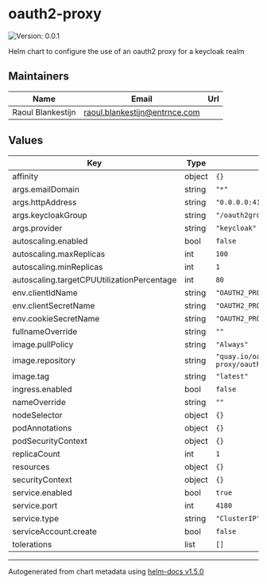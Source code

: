 # oauth2-proxy

![Version: 0.0.1](https://img.shields.io/badge/Version-0.0.1-informational?style=flat-square)

Helm chart to configure the use of an oauth2 proxy for a keycloak realm

## Maintainers

| Name | Email | Url |
| ---- | ------ | --- |
| Raoul Blankestijn | raoul.blankestijn@entrnce.com |  |

## Values

| Key | Type | Default | Description |
|-----|------|---------|-------------|
| affinity | object | `{}` |  |
| args.emailDomain | string | `"*"` |  |
| args.httpAddress | string | `"0.0.0.0:4180"` |  |
| args.keycloakGroup | string | `"/oauth2group"` |  |
| args.provider | string | `"keycloak"` |  |
| autoscaling.enabled | bool | `false` |  |
| autoscaling.maxReplicas | int | `100` |  |
| autoscaling.minReplicas | int | `1` |  |
| autoscaling.targetCPUUtilizationPercentage | int | `80` |  |
| env.clientIdName | string | `"OAUTH2_PROXY_CLIENT_ID"` |  |
| env.clientSecretName | string | `"OAUTH2_PROXY_CLIENT_SECRET"` |  |
| env.cookieSecretName | string | `"OAUTH2_PROXY_COOKIE_SECRET"` |  |
| fullnameOverride | string | `""` |  |
| image.pullPolicy | string | `"Always"` |  |
| image.repository | string | `"quay.io/oauth2-proxy/oauth2-proxy"` |  |
| image.tag | string | `"latest"` |  |
| ingress.enabled | bool | `false` |  |
| nameOverride | string | `""` |  |
| nodeSelector | object | `{}` |  |
| podAnnotations | object | `{}` |  |
| podSecurityContext | object | `{}` |  |
| replicaCount | int | `1` |  |
| resources | object | `{}` |  |
| securityContext | object | `{}` |  |
| service.enabled | bool | `true` |  |
| service.port | int | `4180` |  |
| service.type | string | `"ClusterIP"` |  |
| serviceAccount.create | bool | `false` |  |
| tolerations | list | `[]` |  |

----------------------------------------------
Autogenerated from chart metadata using [helm-docs v1.5.0](https://github.com/norwoodj/helm-docs/releases/v1.5.0)
